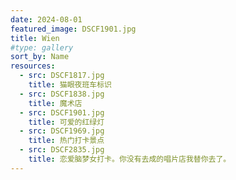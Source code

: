 ```yaml
---
date: 2024-08-01
featured_image: DSCF1901.jpg
title: Wien
#type: gallery
sort_by: Name
resources:
  - src: DSCF1817.jpg
    title: 猫眼夜班车标识
  - src: DSCF1838.jpg
    title: 魔术店
  - src: DSCF1901.jpg
    title: 可爱的红绿灯
  - src: DSCF1969.jpg
    title: 热门打卡景点
  - src: DSCF2835.jpg
    title: 恋爱脑梦女打卡。你没有去成的唱片店我替你去了。
---
```

